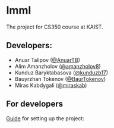 # ImmI 
The project for CS350 course at KAIST. 

## Developers: 
* Anuar Talipov ([@AnuarTB](https://github.com/AnuarTB))
* Alim Amanzholov ([@amanzholov8](https://github.com/amanzholov8))
* Kunduz Baryktabasova ([@kunduzb17](https://github.com/kunduzb17))
* Bauyrzhan Tokenov ([@BaurTokenov](https://github.com/BaurTokenov))
* Miras Kabdygali ([@miraskab](https://github.com/miraskab))

## For developers

[Guide](https://docs.google.com/document/d/1Rr2o4yHyNavgIcta9G8yB3SuXah0ct9nzcQqgj0au08/edit?usp=sharing) for setting up the project: 


